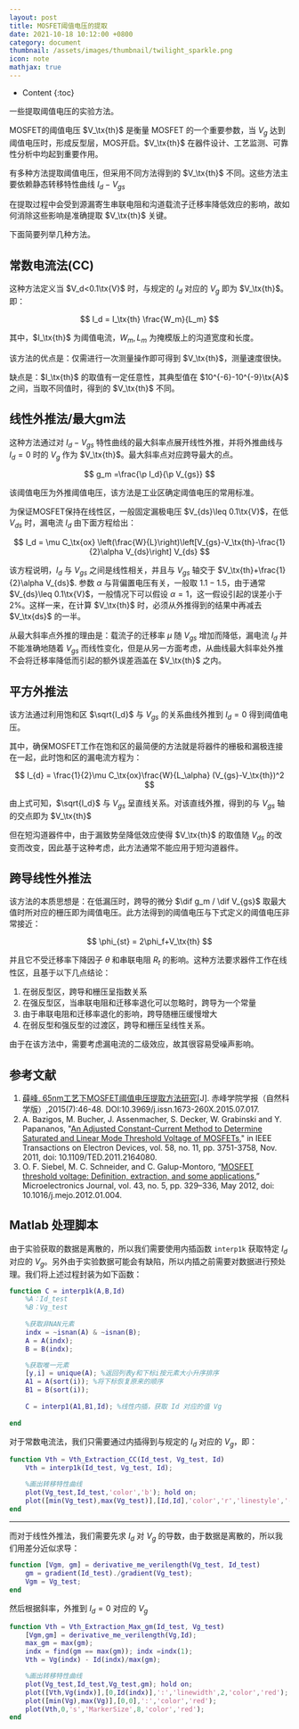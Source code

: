 ```yaml
---
layout: post
title: MOSFET阈值电压的提取
date: 2021-10-18 10:12:00 +0800
category: document
thumbnail: /assets/images/thumbnail/twilight_sparkle.png
icon: note
mathjax: true
---
```


* Content
{:toc}

一些提取阈值电压的实验方法。

<!--more-->

$$
\newcommand{\tx}{\text}
$$

MOSFET的阈值电压 $V_\tx{th}$ 是衡量 MOSFET 的一个重要参数，当 $V_g$ 达到阈值电压时，形成反型层，MOS开启。$V_\tx{th}$ 在器件设计、工艺监测、可靠性分析中均起到重要作用。

有多种方法提取阈值电压，但采用不同方法得到的 $V_\tx{th}$ 不同。这些方法主要依赖静态转移特性曲线 $I_d-V_{gs}$

在提取过程中会受到源漏寄生串联电阻和沟道载流子迁移率降低效应的影响，故如何消除这些影响是准确提取 $V_\tx{th}$ 关键。

下面简要列举几种方法。

## 常数电流法(CC)

这种方法定义当 $V_d<0.1\tx{V}$ 时，与规定的 $I_d$ 对应的 $V_g$ 即为 $V_\tx{th}$。即：

$$
I_d = I_\tx{th} \frac{W_m}{L_m}
$$

其中，$I_\tx{th}$ 为阈值电流，$W_m,L_m$ 为掩模版上的沟道宽度和长度。

该方法的优点是：仅需进行一次测量操作即可得到 $V_\tx{th}$，测量速度很快。

缺点是：$I_\tx{th}$ 的取值有一定任意性，其典型值在 $10^{-6}-10^{-9}\tx{A}$ 之间，当取不同值时，得到的 $V_\tx{th}$ 不同。

## 线性外推法/最大gm法

这种方法通过对 $I_d-V_{gs}$ 特性曲线的最大斜率点展开线性外推，并将外推曲线与 $I_d=0$ 时的 $V_g$ 作为 $V_\tx{th}$。最大斜率点对应跨导最大的点。

$$
g_m =\frac{\p I_d}{\p V_{gs}}
$$

该阈值电压为外推阈值电压，该方法是工业区确定阈值电压的常用标准。

为保证MOSFET保持在线性区，一般固定漏极电压 $V_{ds}\leq 0.1\tx{V}$，在低 $V_{ds}$ 时，漏电流 $I_d$ 由下面方程给出：

$$
I_d = \mu C_\tx{ox} \left(\frac{W}{L}\right)\left[V_{gs}-V_\tx{th}-\frac{1}{2}\alpha V_{ds}\right] V_{ds}
$$

该方程说明，$I_d$ 与 $V_{gs}$ 之间是线性相关，并且与 $V_{gs}$ 轴交于 $V_\tx{th}+\frac{1}{2}\alpha V_{ds}$. 参数 $\alpha$ 与背偏置电压有关，一般取 $1.1-1.5$，由于通常 $V_{ds}\leq 0.1\tx{V}$，一般情况下可以假设 $\alpha=1$，这一假设引起的误差小于 2%。这样一来，在计算 $V_\tx{th}$ 时，必须从外推得到的结果中再减去 $V_\tx{ds}$ 的一半。

从最大斜率点外推的理由是：载流子的迁移率 $\mu$ 随 $V_{gs}$ 增加而降低，漏电流 $I_d$ 并不能准确地随着 $V_{gs}$ 而线性变化，但是从另一方面考虑，从曲线最大斜率处外推不会将迁移率降低而引起的额外误差涵盖在 $V_\tx{th}$ 之内。

## 平方外推法

该方法通过利用饱和区 $\sqrt{I_d}$ 与 $V_{gs}$ 的关系曲线外推到 $I_{d}=0$ 得到阈值电压。

其中，确保MOSFET工作在饱和区的最简便的方法就是将器件的栅极和漏极连接在一起，此时饱和区的漏电流方程为：

$$
I_{d} = \frac{1}{2}\mu C_\tx{ox}\frac{W}{L_\alpha} (V_{gs}-V_\tx{th})^2
$$

由上式可知，$\sqrt{I_d}$ 与 $V_{gs}$ 呈直线关系。对该直线外推，得到的与 $V_{gs}$ 轴的交点即为 $V_\tx{th}$

但在短沟道器件中，由于漏致势垒降低效应使得 $V_\tx{th}$ 的取值随 $V_{ds}$ 的改变而改变，因此基于这种考虑，此方法通常不能应用于短沟道器件。

## 跨导线性外推法

该方法的本质思想是：在低漏压时，跨导的微分 $\dif g_m / \dif V_{gs}$ 取最大值时所对应的栅压即为阈值电压。此方法得到的阈值电压与下式定义的阈值电压非常接近：

$$
\phi_{st} = 2\phi_f+V_\tx{th}
$$

并且它不受迁移率下降因子 $\theta$ 和串联电阻 $R_t$ 的影响。这种方法要求器件工作在线性区，且基于以下几点结论：

1. 在弱反型区，跨导和栅压呈指数关系
2. 在强反型区，当串联电阻和迁移率退化可以忽略时，跨导为一个常量
3. 由于串联电阻和迁移率退化的影响，跨导随栅压缓慢增大
4. 在弱反型和强反型的过渡区，跨导和栅压呈线性关系。

由于在该方法中，需要考虑漏电流的二级效应，故其很容易受噪声影响。

## 参考文献

1. [薛峰. 65nm工艺下MOSFET阈值电压提取方法研究](http://dx.chinadoi.cn/10.3969/j.issn.1673-260X.2015.07.017)[J]. 赤峰学院学报（自然科学版）,2015(7):46-48. DOI:10.3969/j.issn.1673-260X.2015.07.017.
2. A. Bazigos, M. Bucher, J. Assenmacher, S. Decker, W. Grabinski and Y. Papananos, "[An Adjusted Constant-Current Method to Determine Saturated and Linear Mode Threshold Voltage of MOSFETs](https://ieeexplore.ieee.org/document/6003772)," in IEEE Transactions on Electron Devices, vol. 58, no. 11, pp. 3751-3758, Nov. 2011, doi: 10.1109/TED.2011.2164080.
3. O. F. Siebel, M. C. Schneider, and C. Galup-Montoro, “[MOSFET threshold voltage: Definition, extraction, and some applications](https://doi.org/10.1016/j.mejo.2012.01.004),” Microelectronics Journal, vol. 43, no. 5, pp. 329–336, May 2012, doi: 10.1016/j.mejo.2012.01.004.


## Matlab 处理脚本

由于实验获取的数据是离散的，所以我们需要使用内插函数 `interp1k` 获取特定 $I_d$ 对应的 $V_g$。另外由于实验数据可能会有缺陷，所以内插之前需要对数据进行预处理。我们将上述过程封装为如下函数：

```matlab
function C = interp1k(A,B,Id)
    %A：Id_test
    %B：Vg_test
    
    %获取非NAN元素
    indx = ~isnan(A) & ~isnan(B);
    A = A(indx);
    B = B(indx);

    %获取唯一元素
    [y,i] = unique(A); %返回列表y和下标i按元素大小升序排序
    A1 = A(sort(i)); %将下标恢复原来的顺序
    B1 = B(sort(i));
    
    C = interp1(A1,B1,Id); %线性内插，获取 Id 对应的值 Vg
    
end
```

对于常数电流法，我们只需要通过内插得到与规定的 $I_d$ 对应的 $V_g$，即：

```matlab
function Vth = Vth_Extraction_CC(Id_test, Vg_test, Id)
    Vth = interp1k(Id_test, Vg_test, Id);

    %画出转移特性曲线
    plot(Vg_test,Id_test,'color','b'); hold on;
    plot([min(Vg_test),max(Vg_test)],[Id,Id],'color','r','linestyle','--');
end
```

---

而对于线性外推法，我们需要先求 $I_d$ 对 $V_g$ 的导数，由于数据是离散的，所以我们用差分近似求导：

```matlab
function [Vgm, gm] = derivative_me_verilength(Vg_test, Id_test)
    gm = gradient(Id_test)./gradient(Vg_test);
    Vgm = Vg_test;
end
```

然后根据斜率，外推到 $I_d=0$ 对应的 $V_g$

```matlab
function Vth = Vth_Extraction_Max_gm(Id_test, Vg_test)
    [Vgm,gm] = derivative_me_verilength(Vg,Id); 
    max_gm = max(gm);
    indx = find(gm == max(gm)); indx =indx(1);
    Vth = Vg(indx) - Id(indx)/max(gm);

    %画出转移特性曲线
    plot(Vg_test,Id_test,Vg_test,gm); hold on;
    plot([Vth,Vg(indx)],[0,Id(indx)],':','linewidth',2,'color','red');
    plot([min(Vg),max(Vg)],[0,0],':','color','red'); 
    plot(Vth,0,'s','MarkerSize',8,'color','red');
end
```